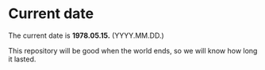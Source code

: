 # Current date

The current date is **1978.05.15.** (YYYY.MM.DD.)

This repository will be good when the world ends, so we will know how long it lasted.